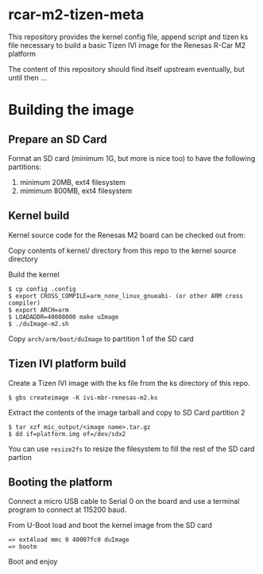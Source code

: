 rcar-m2-tizen-meta
==================

This repository provides the kernel config file, append script and tizen ks file
necessary to build a basic Tizen IVI image for the Renesas R-Car M2 platform

The content of this repository should find itself upstream eventually, but until then ...

Building the image
==================

Prepare an SD Card
------------------

Format an SD card (minimum 1G, but more is nice too) to have the following partitions:
1. minimum 20MB, ext4 filesystem
2. mimimum 800MB, ext4 filesystem

Kernel build
------------

Kernel source code for the Renesas M2 board can be checked out from:

Copy contents of kernel/ directory from this repo to the kernel source
directory

Build the kernel

    $ cp config .config
    $ export CROSS_COMPILE=arm_none_linux_gnueabi- (or other ARM cross compiler)
    $ export ARCH=arm
    $ LOADADDR=40008000 make uImage
    $ ./duImage-m2.sh

Copy `arch/arm/boot/duImage` to partition 1 of the SD card

Tizen IVI platform build
------------------------

Create a Tizen IVI image with the ks file from the ks directory of this repo.

    $ gbs createimage -K ivi-mbr-renesas-m2.ks

Extract the contents of the image tarball and copy to SD Card partition 2

    $ tar xzf mic_output/<image name>.tar.gz
    $ dd if=platform.img of=/dev/sdx2

You can use `resize2fs` to resize the filesystem to fill the rest of the
SD card partion

Booting the platform
--------------------

Connect a micro USB cable to Serial 0 on the board and use a terminal
program to connect at 115200 baud.

From U-Boot load and boot the kernel image from the SD card

    => ext4load mmc 0 40007fc0 duImage
    => bootm

Boot and enjoy
